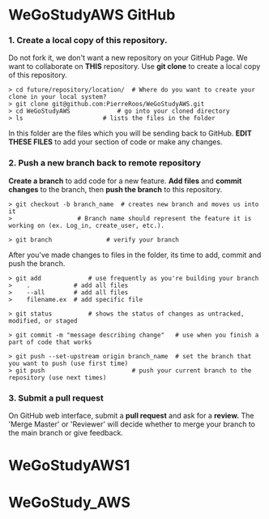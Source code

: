 # WeGoStudyAWS GitHub

### 1. Create a local copy of this repository. 
Do not fork it, we don't want a new repository on your GitHub Page. We want to collaborate on **THIS** repository. Use **git clone** to create a local copy of this repository.
	
	> cd future/repository/location/  # Where do you want to create your clone in your local system?
	> git clone git@github.com:PierreRoos/WeGoStudyAWS.git  
	> cd WeGoStudyAWS	          # go into your cloned directory
	> ls			          # lists the files in the folder

In this folder are the files which you will be sending back to GitHub. **EDIT THESE FILES** to add your section of code or make any changes.

### 2. Push a new branch back to remote repository
**Create a branch** to add code for a new feature. **Add files** and **commit changes** to the branch, then **push the branch** to this repository.
	
	> git checkout -b branch_name  # creates new branch and moves us into it  
	> 			       # Branch name should represent the feature it is working on (ex. Log_in, create_user, etc.).  

	> git branch  		       # verify your branch  


After you've made changes to files in the folder, its time to add, commit and push the branch.
	
	> git add             # use frequently as you're building your branch
	> 	 .            # add all files 
	>	 --all        # add all files
	>	 filename.ex  # add specific file
	
	> git status	      # shows the status of changes as untracked, modified, or staged
	
	> git commit -m "message describing change"   # use when you finish a part of code that works 
	
	> git push --set-upstream origin branch_name  # set the branch that you want to push (use first time)
	> git push  				      # push your current branch to the repository (use next times)
		

### 3. Submit a pull request
On GitHub web interface, submit a **pull request** and ask for a **review.** The 'Merge Master' or 'Reviewer' will decide whether to merge your branch to the main branch or give feedback.



# WeGoStudyAWS1
# WeGoStudy_AWS
